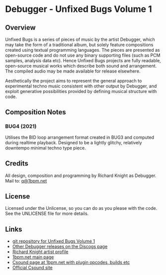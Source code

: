 # Debugger - Unfixed Bugs Volume 1

## Overview
Unfixed Bugs is a series of pieces of music by the artist Debugger, which may take the form of a traditional album, but solely feature compositions created using textual programming languages. The pieces are presented as open-source code and do not use any binary supporting files (such as PCM samples, analysis data etc). Hence Unfixed Bugs projects are fully readable, open-source musical works which describe both sound and arrangement. The compiled audio may be made available for release elsewhere. 

Aesthetically the project aims to represent the general approach to experimental techno music consistent with other output by Debugger, and exploit generative possibilities provided by defining musical structure with code.



## Composition Notes

### BUG4 (2021) 
Utilises the BID loop arrangement format created in BUG3 and computed during realtime playback. Designed to be a lightly glitchy, relatively downtempo minimal techno type piece.


## Credits
All design, composition and programming by Richard Knight as Debugger. Mail to: q@1bpm.net



## License
Licensed under the Unlicense, so you can do as you please with the code. See the UNLICENSE file for more details.



## Links
* [git repository for Unfixed Bugs Volume 1](http://git.1bpm.net/csd-unfixedbugs1/about/)
* [Other Debugger releases on the Discogs page](https://www.discogs.com/artist/7224268-Debugger-3)
* [Richard Knight artist profile](http://rk.1bpm.net)
* [1bpm.net main page](http://1bpm.net/)
* [Csound page at 1bpm.net with plugin opcodes, builds etc](http://csound.1bpm.net/)
* [Official Csound site](https://csound.com/)


